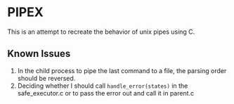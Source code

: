 # PIPEX

This is an attempt to recreate the behavior of unix pipes using C.

## Known Issues

1. In the child process to pipe the last command to a file, the parsing order should be reversed.
2. Deciding whether I should call `handle_error(states)` in the safe_executor.c or to pass the error out and call it in parent.c